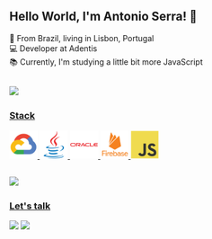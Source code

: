 ## Hello World, I'm Antonio Serra! :wave: </br>
:round_pushpin: From Brazil, living in Lisbon, Portugal</br>
:computer: Developer at Adentis </br>
:books: Currently, I'm studying a little bit more JavaScript</br>

##
 <div>
  <a href="https://github.com/antoniorws">
  <img height="140em" src="https://github-readme-stats.vercel.app/api?username=antoniorws&show_icons=true&theme=gotham&include_all_commits=true&count_private=true"/>
<div>

### Stack

<img height="50em" src="https://raw.githubusercontent.com/devicons/devicon/master/icons/googlecloud/googlecloud-original.svg"> 
<img height="50em" src="https://raw.githubusercontent.com/devicons/devicon/master/icons/java/java-original.svg">
<img height="50em" src="https://raw.githubusercontent.com/devicons/devicon/master/icons/oracle/oracle-original.svg"> 
<img height="50em" src="https://raw.githubusercontent.com/devicons/devicon/master/icons/firebase/firebase-plain-wordmark.svg">
<img height="50em" src="https://raw.githubusercontent.com/devicons/devicon/master/icons/javascript/javascript-original.svg">  

##   

<img height="140em" src="https://github-readme-stats.vercel.app/api/top-langs/?username=antoniorws&layout=compact&langs_count=8&theme=gotham"/>

### Let's talk
[<img src="https://img.shields.io/badge/Gmail-D14836?style=for-the-badge&logo=gmail&logoColor=white">](mailto:%20rodrigowserra@gmail.com) 
[<img src="https://img.shields.io/badge/LinkedIn-0077B5?style=for-the-badge&logo=linkedin&logoColor=white">](https://www.linkedin.com/in/antonio-rodrigo-wanderley-serra/) 
